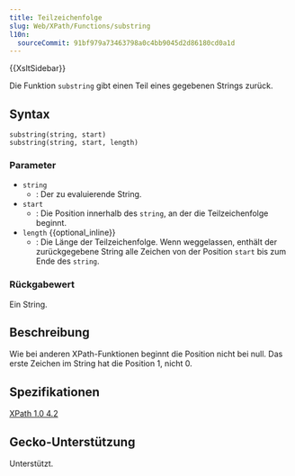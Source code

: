 ```yaml
---
title: Teilzeichenfolge
slug: Web/XPath/Functions/substring
l10n:
  sourceCommit: 91bf979a73463798a0c4bb9045d2d86180cd0a1d
---
```


{{XsltSidebar}}

Die Funktion `substring` gibt einen Teil eines gegebenen Strings zurück.

## Syntax

```plain
substring(string, start)
substring(string, start, length)
```

### Parameter

- `string`
  - : Der zu evaluierende String.
- `start`
  - : Die Position innerhalb des `string`, an der die Teilzeichenfolge beginnt.
- `length` {{optional_inline}}
  - : Die Länge der Teilzeichenfolge.
    Wenn weggelassen, enthält der zurückgegebene String alle Zeichen von der Position `start` bis zum Ende des `string`.

### Rückgabewert

Ein String.

## Beschreibung

Wie bei anderen XPath-Funktionen beginnt die Position nicht bei null. Das erste Zeichen im String hat die Position 1, nicht 0.

## Spezifikationen

[XPath 1.0 4.2](https://www.w3.org/TR/1999/REC-xpath-19991116/#function-substring)

## Gecko-Unterstützung

Unterstützt.
